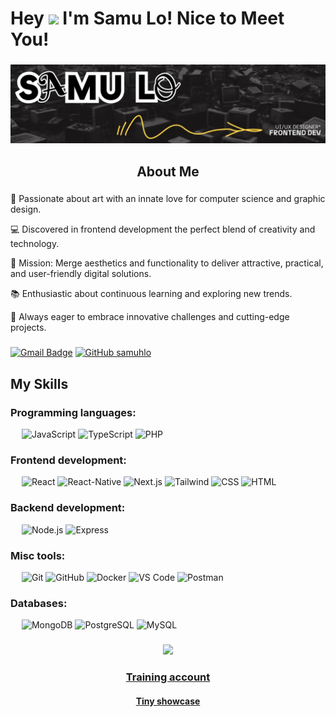 # Hey <img src="https://raw.githubusercontent.com/MartinHeinz/MartinHeinz/master/wave.gif" width="30px"> I'm Samu Lo! Nice to Meet You! 

###

<div align="center">
  <img height="" src="https://github.com/samuhlo/samuhlo/blob/main/banner2.webp"  />
</div>



###

<h2 align="center"> About Me </h2>

###

🤖 Passionate about art with an innate love for computer science and graphic design.

💻 Discovered in frontend development the perfect blend of creativity and technology.

🤔 Mission: Merge aesthetics and functionality to deliver attractive, practical, and user-friendly digital solutions.

📚 Enthusiastic about continuous learning and exploring new trends.

🌱 Always eager to embrace innovative challenges and cutting-edge projects.

###

###
[![Gmail Badge](https://img.shields.io/badge/-samu13lop@gmail.com-c14438?style=flat-square&logo=Gmail&logoColor=white&link=mailto:samu13lop@gmail.com)](mailto:samu13lop@gmail.com)  [![GitHub samuhlo](https://img.shields.io/github/followers/samuhlo?label=follow&style=social&logoColor=black)](https://github.com/samuhlo)<br/>
###
###


##  My Skills

### Programming languages:
&emsp;
![JavaScript](https://img.shields.io/badge/-JavaScript-000?&logo=JavaScript)
![TypeScript](https://img.shields.io/badge/-TypeScript-000?&logo=TypeScript&logoColor=007ACC)
![PHP](https://img.shields.io/badge/-PHP-000?&logo=PHP)
### Frontend development:
&emsp;
![React](https://img.shields.io/badge/-React-000?&logo=React)
![React-Native](https://img.shields.io/badge/-Reactnative-000?&logo=React)
![Next.js](https://img.shields.io/badge/-Next.js-000?&logo=Next.js)
![Tailwind](https://img.shields.io/badge/-Tailwind-000?&logo=tailwind.css)
![CSS](https://img.shields.io/badge/-CSS-000?&logo=CSS3)
![HTML](https://img.shields.io/badge/-HTML-000?&logo=HTML5)

### Backend development:
&emsp;
![Node.js](https://img.shields.io/badge/-Node.js-000?&logo=Node.js)
![Express](https://img.shields.io/badge/-Express-000?&logo=Express)


### Misc tools:
&emsp;
![Git](https://img.shields.io/badge/-Git-000?&logo=Git)
![GitHub](https://img.shields.io/badge/-GitHub-000?&logo=GitHub)
![Docker](https://img.shields.io/badge/-Docker-000?&logo=Docker)
![VS Code](https://img.shields.io/badge/-VS%20Code-000?&logo=Visual-Studio-Code)
![Postman](https://img.shields.io/badge/-Postman-000?&logo=Postman)



### Databases:
&emsp;
![MongoDB](https://img.shields.io/badge/-MongoDB-000?&logo=MongoDB)
![PostgreSQL](https://img.shields.io/badge/-PostgreSQL-000?&logo=PostgreSQL)
![MySQL](https://img.shields.io/badge/-MySQL-000?&logo=MySQL)



###
<div align='center'>
 <a href="https://github.com/samuhlo-training">  <img src = "https://media2.giphy.com/media/QssGEmpkyEOhBCb7e1/giphy.gif?cid=ecf05e47a0n3gi1bfqntqmob8g9aid1oyj2wr3ds3mg700bl&rid=giphy.gif" width = 32px></a>
 <h3 ><a target="_blank" href="https://github.com/samuhlo-training"> Training account </a></h3>
<h4 ><a target="_blank" href="https://tiny-showcase.vercel.app/"> Tiny showcase </a></h4>

</div>


